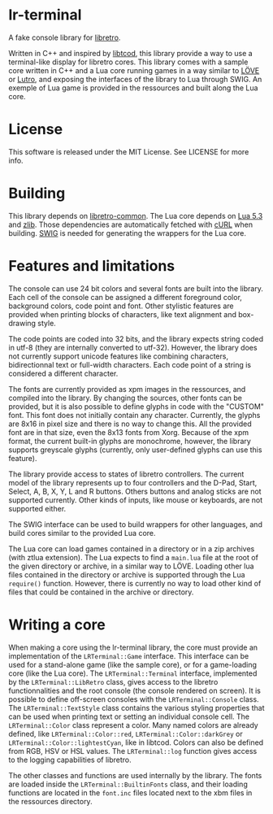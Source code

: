 # lr-terminal
A fake console library for [libretro](http://libretro.com).

Written in C++ and inspired by [libtcod](https://bitbucket.org/libtcod/libtcod),
this library provide a way to use a terminal-like display for libretro cores.
This library comes with a sample core written in C++ and a Lua core running games in a
way similar to [LÖVE](https://love2d.org/) or [Lutro](https://github.com/libretro/libretro-lutro),
and exposing the interfaces of the library to Lua through SWIG. An exemple of Lua game is provided
in the ressources and built along the Lua core.

# License
This software is released under the MIT License. See LICENSE for more info.

# Building
This library depends on [libretro-common](https://github.com/libretro/libretro-common).
The Lua core depends on [Lua 5.3](http://www.lua.org/) and [zlib](http://zlib.net/).
Those dependencies are automatically fetched with [cURL](https://curl.haxx.se/) when building.
[SWIG](http://swig.org/) is needed for generating the wrappers for the Lua core.

# Features and limitations
The console can use 24 bit colors and several fonts are built into the library.
Each cell of the console can be assigned a different foreground color, background colors,
code point and font. Other stylistic features are provided when printing blocks of characters,
like text alignment and box-drawing style.

The code points are coded into 32 bits, and the library expects string coded in utf-8
(they are internally converted to utf-32).
However, the library does not currently support unicode features like combining characters,
bidirectionnal text or full-width characters.
Each code point of a string is considered a different character.

The fonts are currently provided as xpm images in the ressources, and compiled into the library.
By changing the sources, other fonts can be provided, but it is also possible to define glyphs
in code with the "CUSTOM" font. This font does not initially contain any character.
Currently, the glyphs are 8x16 in pixel size and there is no way to change this.
All the provided font are in that size, even the 8x13 fonts from Xorg.
Because of the xpm format, the current built-in glyphs are monochrome, however,
the library supports greyscale glyphs (currently, only user-defined glyphs can use this feature).

The library provide access to states of libretro controllers.
The current model of the library represents up to four controllers
and the D-Pad, Start, Select, A, B, X, Y, L and R buttons.
Others buttons and analog sticks are not supported currently.
Other kinds of inputs, like mouse or keyboards, are not supported either.

The SWIG interface can be used to build wrappers for other languages, and build cores similar
to the provided Lua core.

The Lua core can load games contained in a directory or in a zip archives (with ztlua extension).
The Lua expects to find a `main.lua` file at the root of the given directory or archive,
in a similar way to LÖVE. Loading other lua files contained in the directory or archive is supported
through the Lua `require()` function. However, there is currently no way to load other kind of files
that could be contained in the archive or directory.

# Writing a core
When making a core using the lr-terminal library, the core must provide an implementation of
the `LRTerminal::Game` interface. This interface can be used for a stand-alone game
(like the sample core), or for a game-loading core (like the Lua core).
The `LRTerminal::Terminal` interface, implemented by the `LRTerminal::LibRetro` class, gives access
to the libretro functionnalities and the root console (the console rendered on screen).
It is possible to define off-screen consoles with the `LRTerminal::Console` class.
The `LRTerminal::TextStyle` class contains the various styling properties that can be used when
printing text or setting an individual console cell.
The `LRTerminal::Color` class represent a color. Many named colors are already defined,
like `LRTerminal::Color::red`, `LRTerminal::Color::darkGrey` or `LRTerminal::Color::lightestCyan`,
like in libtcod. Colors can also be defined from RGB, HSV or HSL values.
The `LRTerminal::log` function gives access to the logging capabilities of libretro.

The other classes and functions are used internally by the library. The fonts are loaded
inside the `LRTerminal::BuiltinFonts` class, and their loading functions are located in the `font.inc`
files located next to the xbm files in the ressources directory.
